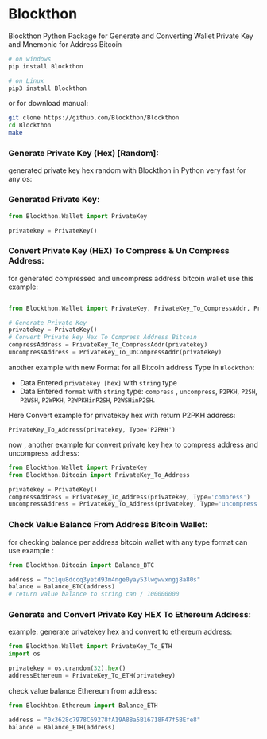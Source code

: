 # Blockthon
Blockthon Python Package for Generate and Converting Wallet Private Key and Mnemonic for Address Bitcoin

```bash
# on windows
pip install Blockthon

# on Linux
pip3 install Blockthon
```

or for download manual:
```bash
git clone https://github.com/Blockthon/Blockthon
cd Blockthon
make
```


### Generate Private Key (Hex) [Random]:

generated private key hex random with Blockthon in Python very fast for any os:

### Generated Private Key:
```python
from Blockthon.Wallet import PrivateKey

privatekey = PrivateKey()
```
### Convert Private Key (HEX) To Compress & Un Compress Address:

for generated compressed and uncompress address bitcoin wallet use this example:
```python

from Blockthon.Wallet import PrivateKey, PrivateKey_To_CompressAddr, PrivateKey_To_UnCompressAddr

# Generate Private Key 
privatekey = PrivateKey()
# Convert Private key Hex To Compress Address Bitcoin
compressAddress = PrivateKey_To_CompressAddr(privatekey)
uncompressAddress = PrivateKey_To_UnCompressAddr(privatekey)
```
another example with new Format for all Bitcoin address Type in `Blockthon`:

- Data Entered `privatekey [hex]` with `string` type
- Data Entered `format` with `string` type: `compress` , `uncompress`, `P2PKH`, `P2SH`, `P2WSH`, `P2WPKH`, `P2WPKHinP2SH`, `P2WSHinP2SH`.

Here Convert example for privatekey hex with return P2PKH address:

`PrivateKey_To_Address(privatekey, Type='P2PKH')`

now , another example for convert private key hex to compress address and uncompress address:

```python
from Blockthon.Wallet import PrivateKey
from Blockthon.Bitcoin import PrivateKey_To_Address

privatekey = PrivateKey()
compressAddress = PrivateKey_To_Address(privatekey, Type='compress')
uncompressAddress = PrivateKey_To_Address(privatekey, Type='uncompress')
```

### Check Value Balance From Address Bitcoin Wallet:
for checking balance per address bitcoin wallet with any type format can use example :

```python
from Blockthon.Bitcoin import Balance_BTC

address = "bc1qu8dccq3yetd93m4nge0yay53lwgwvxngj8a80s"
balance = Balance_BTC(address)
# return value balance to string can / 100000000
```
### Generate and Convert Private Key HEX To Ethereum Address:

example: generate privatekey hex and convert to ethereum address:
```python
from Blockthon.Wallet import PrivateKey_To_ETH
import os

privatekey = os.urandom(32).hex()
addressEthereum = PrivateKey_To_ETH(privatekey)
```
check value balance Ethereum from address:
```python
from Blockhton.Ethereum import Balance_ETH

address = "0x3628c7978C69278fA19A88a5B16718F47f5BEfe8"
balance = Balance_ETH(address)
```


